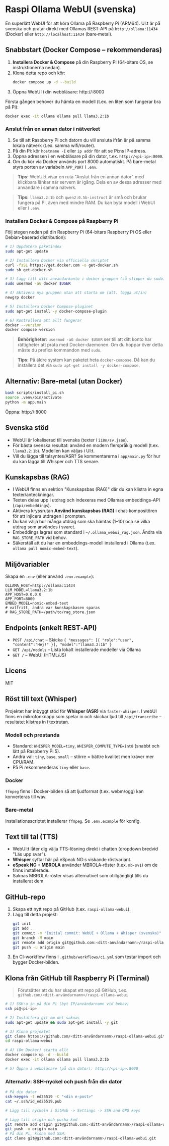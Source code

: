 # Raspi Ollama WebUI (svenska)

En superlätt WebUI för att köra Ollama på Raspberry Pi (ARM64). UI:t är på svenska och pratar direkt med Ollamas REST‑API på `http://ollama:11434` (Docker) eller `http://localhost:11434` (bare‑metal).

## Snabbstart (Docker Compose – rekommenderas)

1. **Installera Docker & Compose** på din Raspberry Pi (64‑bitars OS, se instruktionerna nedan).
2. Klona detta repo och kör:
   ```bash
   docker compose up -d --build
   ```
3. Öppna WebUI i din webbläsare: http://<pi-ip>:8000

Första gången behöver du hämta en modell (t.ex. en liten som fungerar bra på Pi):

```bash
docker exec -it ollama ollama pull llama3.2:1b
```

### Anslut från en annan dator i nätverket

1. Se till att Raspberry Pi och datorn du vill ansluta ifrån är på samma lokala nätverk (t.ex. samma wifi/router).
2. På din Pi: kör `hostname -I` eller `ip addr` för att se Pi:ns IP-adress.
3. Öppna adressen i en webbläsare på din dator, t.ex. `http://<pi-ip>:8000`.
4. Om du kör via Docker används port 8000 automatiskt. På bare-metal styrs porten av variabeln `APP_PORT` i `.env`.

> **Tips:** WebUI:t visar en ruta "Anslut från en annan dator" med klickbara länkar när servern är igång. Dela en av dessa adresser med användare i samma nätverk.

> **Tips:** `llama3.2:1b` och `qwen2:0.5b-instruct` är små och brukar fungera på Pi, även med mindre RAM. Du kan byta modell i WebUI eller i `.env`.

### Installera Docker & Compose på Raspberry Pi

Följ stegen nedan på din Raspberry Pi (64-bitars Raspberry Pi OS eller Debian-baserad distribution):

```bash
# 1) Uppdatera paketindex
sudo apt-get update

# 2) Installera Docker via officiella skriptet
curl -fsSL https://get.docker.com -o get-docker.sh
sudo sh get-docker.sh

# 3) Lägg till ditt användarkonto i docker-gruppen (så slipper du sudo)
sudo usermod -aG docker $USER

# 4) Aktivera nya gruppen utan att starta om (alt. logga ut/in)
newgrp docker

# 5) Installera Docker Compose-pluginet
sudo apt-get install -y docker-compose-plugin

# 6) Kontrollera att allt fungerar
docker --version
docker compose version
```

> **Behörigheter:** `usermod -aG docker $USER` ser till att ditt konto har rättigheter att prata med Docker-daemonen. Om du hoppar över detta måste du prefixa kommandon med `sudo`.

> **Tips:** På äldre system kan paketet heta `docker-compose`. Då kan du installera det via `sudo apt-get install -y docker-compose`.

## Alternativ: Bare‑metal (utan Docker)

```bash
bash scripts/install_pi.sh
source .venv/bin/activate
python -m app.main
```
Öppna: http://<pi-ip>:8000

## Svenska stöd

- WebUI är lokaliserad till svenska (texter i `i18n/sv.json`).
- För bästa svenska resultat: använd en modern flerspråkig modell (t.ex. `llama3.2:1b`). Modellen kan väljas i UI:t.
- Vill du lägga till talsyntes/ASR? Se kommentarerna i `app/main.py` för hur du kan lägga till Whisper och TTS senare.

## Kunskapsbas (RAG)

- I WebUI finns en sektion "Kunskapsbas (RAG)" där du kan klistra in egna texter/anteckningar.
- Texten delas upp i utdrag och indexeras med Ollamas embeddings-API (`/api/embeddings`).
- Aktivera kryssrutan **Använd kunskapsbas (RAG)** i chat-kompositören för att injicera utdragen i prompten.
- Du kan välja hur många utdrag som ska hämtas (1–10) och se vilka utdrag som användes i svaret.
- Embeddings lagras som standard i `~/.ollama_webui_rag.json`. Ändra via `RAG_STORE_PATH` vid behov.
- Säkerställ att du har en embeddings-modell installerad i Ollama (t.ex. `ollama pull nomic-embed-text`).

## Miljövariabler

Skapa en `.env` (eller använd `.env.example`):

```
OLLAMA_HOST=http://ollama:11434
LLM_MODEL=llama3.2:1b
APP_HOST=0.0.0.0
APP_PORT=8000
EMBED_MODEL=nomic-embed-text
# valfritt, ändra var kunskapsbasen sparas
# RAG_STORE_PATH=/path/to/rag_store.json
```

## Endpoints (enkelt REST‑API)

- `POST /api/chat` – Skicka `{ "messages": [{ "role":"user", "content":"Hej!" }], "model":"llama3.2:1b" }`
- `GET /api/models` – Lista lokalt installerade modeller via Ollama
- `GET /` – WebUI (HTML/JS)

## Licens

MIT


## Röst till text (Whisper)

Projektet har inbyggt stöd för **Whisper (ASR)** via `faster-whisper`. I webUI finns en mikrofonknapp som spelar in och skickar ljud till `/api/transcribe` – resultatet klistras in i textrutan.

### Modell och prestanda
- Standard: `WHISPER_MODEL=tiny`, `WHISPER_COMPUTE_TYPE=int8` (snabbt och lätt på Raspberry Pi 5).
- Andra val: `tiny`, `base`, `small` – större = bättre kvalitet men kräver mer CPU/RAM.
- På Pi rekommenderas `tiny` eller `base`.

### Docker
`ffmpeg` finns i Docker-bilden så att ljudformat (t.ex. webm/ogg) kan konverteras till wav.

### Bare-metal
Installationsscriptet installerar `ffmpeg`. Se `.env.example` för konfig.

## Text till tal (TTS)

- WebUI:t låter dig välja TTS-lösning direkt i chatten (dropdown bredvid "Läs upp svar").
- **Whisper** syftar här på eSpeak NG:s viskande röstvariant.
- **eSpeak NG + MBROLA** använder MBROLA-röster (t.ex. `mb-sv1`) om de finns installerade.
- Saknas MBROLA-röster visas alternativet som otillgängligt tills du installerat dem.

## GitHub-repo

1. Skapa ett nytt repo på GitHub (t.ex. `raspi-ollama-webui`).
2. Lägg till detta projekt:
   ```bash
   git init
   git add .
   git commit -m "Initial commit: WebUI + Ollama + Whisper (svenska)"
   git branch -M main
   git remote add origin git@github.com:<ditt-användarnamn>/raspi-ollama-webui.git
   git push -u origin main
   ```
3. En CI-workflow finns i `.github/workflows/ci.yml` som testar import och bygger Docker-bilden.


## Klona från GitHub till Raspberry Pi (Terminal)

> Förutsätter att du har skapat ett repo på GitHub, t.ex. `github.com/<ditt-användarnamn>/raspi-ollama-webui`

```bash
# 1) SSH:a in på din Pi (byt IP/användarnamn vid behov)
ssh pi@<pi-ip>

# 2) Installera git om det saknas
sudo apt-get update && sudo apt-get install -y git

# 3) Klona projektet
git clone https://github.com/<ditt-användarnamn>/raspi-ollama-webui.git
cd raspi-ollama-webui

# 4) (Om Docker) starta allt
docker compose up -d --build
docker exec -it ollama ollama pull llama3.2:1b

# 5) Öppna i webbläsare (på din dator): http://<pi-ip>:8000
```

### Alternativ: SSH-nyckel och push från din dator
```bash
# På din dator
ssh-keygen -t ed25519 -C "<din e-post>"
cat ~/.ssh/id_ed25519.pub

# Lägg till nyckeln i GitHub -> Settings -> SSH and GPG keys

# Lägg till origin och pusha kod
git remote add origin git@github.com:<ditt-användarnamn>/raspi-ollama-webui.git
git push -u origin main
# På din Pi, klona med SSH:
git clone git@github.com:<ditt-användarnamn>/raspi-ollama-webui.git
```
